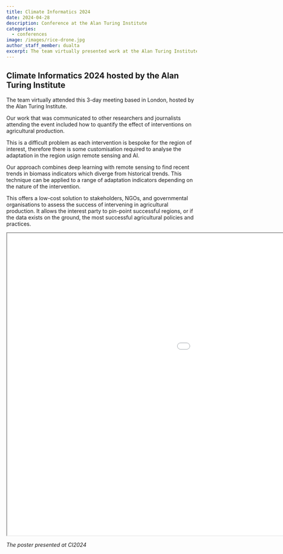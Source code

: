 ```yaml
---
title: Climate Informatics 2024
date: 2024-04-28
description: Conference at the Alan Turing Institute
categories:
  - conferences
image: /images/rice-drone.jpg
author_staff_member: dualta
excerpt: The team virtually presented work at the Alan Turing Institute showing our recent results on quantifying climate adaptation in irrigation intervention work
---
```



## Climate Informatics 2024 hosted by the Alan Turing Institute

The team virtually attended this 3-day meeting based in London, hosted by the Alan Turing Institute. 

Our work that was communicated to other researchers and journalists attending the event included how to quantify the effect of interventions on agricultural production. 

This is a difficult problem as each intervention is bespoke for the region of interest, therefore there is some customisation required to analyse the adaptation in the region usign remote sensing and AI. 

Our approach combines deep learning with remote sensing to find recent trends in biomass indicators which diverge from historical trends. This technique can be applied to a range of adaptation indicators depending on the nature of the intervention.

This offers a low-cost solution to stakeholders, NGOs, and governmental organisations to assess the success of intervening in agricultural production. It allows the interest party to pin-point successful regions, or if the data exists on the ground, the most successful agricultural policies and practices. 

<div class="pdf-container">
<object data="/images/Climate_Informatics_v1.pdf" 
        type="application/pdf" 
        width="1500" 
        height="800">
    <iframe src="/images/Climate_Informatics_v1.pdf" 
            width="1500" 
            height="800">
            This browser does not support PDFs. Please download the PDF to view it: <a href="/images/Climate_Informatics_v1.pdf">Download PDF</a>.
    </iframe>
</object>
</div>

*The poster presented at CI2024*